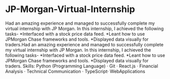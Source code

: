 # JP-Morgan-Virtual-Internship
Had an amazing experience and managed to successfully complete my virtual internship with JP Morgan.
In this internship, I achieved the following tasks-
*Interfaced with a stock price data feed.
*Leant how to use JPMorgan Chase frameworks and tools.
*Displayed data visually for traders.Had an amazing experience and managed to successfully complete my virtual internship with JP Morgan. In this internship, I achieved the following tasks- *Interfaced with a stock price data feed. *Leant how to use JPMorgan Chase frameworks and tools. *Displayed data visually for traders.
Skills: Python (Programming Language) · Git · React.js · Financial Analysis · Technical Communication · TypeScript· WebApplications
